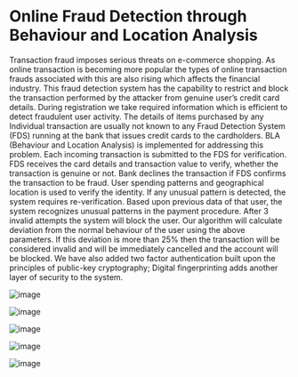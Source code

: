 # Online Fraud Detection through Behaviour and Location Analysis

Transaction fraud imposes serious threats on e-commerce shopping. As online transaction is becoming more popular the types of online transaction frauds associated with this are also rising which affects the financial industry. This fraud detection system has the capability to restrict and block the transaction performed by the attacker from genuine user’s credit card details.
During registration we take required information which is efficient to detect fraudulent user activity. The details of items purchased by any Individual transaction are usually not known to any Fraud Detection System (FDS) running at the bank that issues credit cards to the cardholders. BLA (Behaviour and Location Analysis) is implemented for addressing this problem. Each incoming transaction is submitted to the FDS for verification. FDS receives the card details and transaction value to verify, whether the transaction is genuine or not. Bank declines the transaction if FDS confirms the transaction to be fraud. User spending patterns and geographical location is used to verify the identity. If any unusual pattern is detected, the system requires re-verification. Based upon previous data of that user, the system recognizes unusual patterns in the payment procedure. After 3 invalid attempts the system will block the user. Our algorithm will calculate deviation from the normal behaviour of the user using the above parameters. If this deviation is more than 25% then the transaction will be considered invalid and will be immediately cancelled and the account will be blocked. We have also added two factor authentication built upon the principles of public-key cryptography; Digital fingerprinting adds another layer of security to the system.

![image](https://github.com/yashikanasa/-Online-Fraud-Detection-through-Behaviour-and-Location-Analysis/assets/117389788/83dd3a7c-43a8-4bc3-9631-fe0ec8bab4b2)

![image](https://github.com/yashikanasa/-Online-Fraud-Detection-through-Behaviour-and-Location-Analysis/assets/117389788/faa560f7-4aa1-4287-a014-3cfbbf0aa8fc)

![image](https://github.com/yashikanasa/-Online-Fraud-Detection-through-Behaviour-and-Location-Analysis/assets/117389788/70be82c4-c27e-4a49-92e8-6558de8507b3)

![image](https://github.com/yashikanasa/-Online-Fraud-Detection-through-Behaviour-and-Location-Analysis/assets/117389788/b25c541d-085f-42b0-847b-081e027da936)

![image](https://github.com/yashikanasa/-Online-Fraud-Detection-through-Behaviour-and-Location-Analysis/assets/117389788/095d9f4b-44a9-49c5-b5e1-9d12c643291f)


